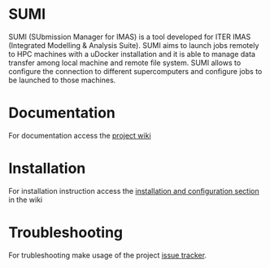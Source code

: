# SUMI

SUMI (SUbmission Manager for IMAS) is a tool developed for ITER IMAS (Integrated Modelling & Analysis Suite). SUMI aims to launch jobs remotely to HPC machines with a uDocker installation and it is able to manage data transfer among local machine and remote file system. SUMI allows to configure the connection to different supercomputers and configure jobs to be launched to those machines. 


# Documentation

For documentation access the [project wiki](https://bitbucket.org/albertbsc/sumi/wiki/)


# Installation

For installation instruction access the [installation and configuration section](https://bitbucket.org/albertbsc/sumi/wiki/firststeps/installation_and_configuration) in the wiki


# Troubleshooting

For trubleshooting make usage of the project [issue tracker](https://bitbucket.org/albertbsc/sumi/issues).
